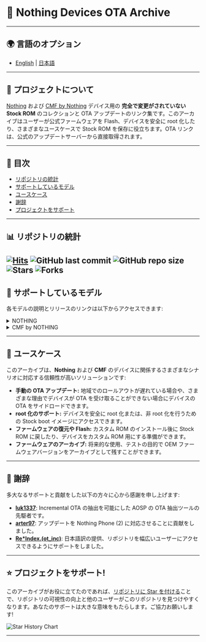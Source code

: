 # 🚀 Nothing Devices OTA Archive

---

## **🌍 言語のオプション**
- [English](./README.md) | [日本語](#)

---

## 📂 プロジェクトについて

[Nothing](https://nothing.tech/) および [CMF by Nothing](https://cmf.tech) デバイス用の **完全で変更がされていない Stock ROM** のコレクションと OTA アップデートのリンク集です。このアーカイブはユーザーが公式ファームウェアを Flash、デバイスを安全に root 化したり、さまざまなユースケースで Stock ROM を保存に役立ちます。OTA リンクは、公式のアップデートサーバーから直接取得されます。

---

## 📑 目次
- [リポジトリの統計](#-リポジトリの統計)
- [サポートしているモデル](#-サポートしているモデル)
- [ユースケース](#-ユースケース)
- [謝辞](#-謝辞)
- [プロジェクトをサポート](#-プロジェクトをサポート)

---

## 📊 リポジトリの統計  

[![Hits](https://hits.seeyoufarm.com/api/count/incr/badge.svg?url=https%3A%2F%2Fgithub.com%2Fspike0en%2Fnothing_archive&count_bg=%23754400&title_bg=%235F5F5F&icon=awesomelists.svg&icon_color=%23E7E7E7&title=visitors&edge_flat=false)](https://github.com/spike0en/nothing_archive)
![GitHub last commit](https://img.shields.io/github/last-commit/spike0en/nothing_archive)
![GitHub repo size](https://img.shields.io/github/repo-size/spike0en/nothing_archive)
![Stars](https://img.shields.io/github/stars/spike0en/nothing_archive)
![Forks](https://img.shields.io/github/forks/spike0en/nothing_archive?label=Forks&logo=github)
---

## 📱 サポートしているモデル

各モデルの説明とリリースのリンクは以下からアクセスできます:

<details>
  <summary>NOTHING</summary>

  | デバイス名       | コードネーム    | 説明                                    | リリース                                    |  
  |-------------------|--------------|------------------------------------------------|--------------------------------------------|  
  | **Phone (1)**     | Spacewar     | [こちら](https://github.com/spike0en/nothing_archive/tree/spacewar) | [こちら](https://github.com/spike0en/nothing_archive/releases?q=spacewar&expanded=true) |  
  | **Phone (2)**     | Pong         | [こちら](https://github.com/spike0en/nothing_archive/tree/pong)     | [こちら](https://github.com/spike0en/nothing_archive/releases?q=pong&expanded=true)     |  
  | **Phone (2a)**    | Pacman       | [こちら](https://github.com/spike0en/nothing_archive/tree/pacman)   | [こちら](https://github.com/spike0en/nothing_archive/releases?q=pacman&expanded=true)   |  
  | **Phone (2a) Plus** | PacmanPro   | [こちら](https://github.com/spike0en/nothing_archive/tree/pacman)   | [こちら](https://github.com/spike0en/nothing_archive/releases?q=pacman&expanded=true)   |  

</details>

<details>
  <summary>CMF by NOTHING</summary>

  | デバイス名       | コードネーム    | 説明                                    | リリース                                    |  
  |-------------------|--------------|------------------------------------------------|--------------------------------------------|  
  | **Phone (1)**     | Tetris       | [こちら](https://github.com/spike0en/nothing_archive/tree/tetris) | [こちら](https://github.com/spike0en/nothing_archive/releases?q=tetris&expanded=true)   |  

</details>

---

## 📌 ユースケース  

このアーカイブは、**Nothing** および **CMF** のデバイスに関係するさまざまなシナリオに対応する信頼性が高いソリューションです:

- **手動の OTA アップデート:** 地域でのロールアウトが遅れている場合や、さまざまな理由でデバイスが OTA を受け取ることができない場合にデバイスの OTA をサイドロードできます。
- **root 化のサポート:** デバイスを安全に root 化または、非 root 化を行うための Stock boot イメージにアクセスできます。
- **ファームウェアの復元や Flash:** カスタム ROM のインストール後に Stock ROM に戻したり、デバイスをカスタム ROM 用にする準備ができます。
- **ファームウェアのアーカイブ:** 将来的な使用、テストの目的で OEM ファームウェアバージョンをアーカイブとして残すことができます。

---

## 🤝 謝辞

多大なるサポートと貢献をした以下の方々に心から感謝を申し上げます:

- **[luk1337](https://github.com/luk1337/oplus_archive)**: Incremental OTA の抽出を可能にした AOSP の OTA 抽出ツールの先駆者です。
- **[arter97](https://github.com/arter97/nothing_archive)**: アップデートを Nothing Phone (2) に対応させることに貢献をしました。
- **[Re*Index.(ot_inc)](https://github.com/reindex-ot)**: 日本語訳の提供、リポジトリを幅広いユーザーにアクセスできるようにサポートをしました。

---

## ⭐ プロジェクトをサポート!  

このアーカイブがお役に立てたのであれば、[リポジトリに Star を付ける](https://github.com/spike0en/nothing_archive/stargazers)ことで、リポジトリの可視性の向上と他のユーザーがこのリポジトリを見つけやすくなります。あなたのサポートは大きな意味をもたらします。ご協力お願いします! 

<picture>
  <source media="(prefers-color-scheme: dark)" srcset="https://api.star-history.com/svg?repos=spike0en/nothing_archive&type=Date&theme=dark" />
  <source media="(prefers-color-scheme: light)" srcset="https://api.star-history.com/svg?repos=spike0en/nothing_archive&type=Date" />
  <img alt="Star History Chart" src="https://api.star-history.com/svg?repos=spike0en/nothing_archive&type=Date" />
</picture>  

---
